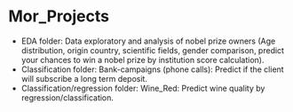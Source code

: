 # Mor_Projects
* EDA folder: Data exploratory and analysis of nobel prize owners (Age distribution, origin country, scientific fields, gender comparison, predict your chances to win a nobel prize by institution score calculation).
* Classification folder: Bank-campaigns (phone calls): Predict if the client will subscribe a long term deposit.
* Classification/regression folder: Wine_Red: Predict wine quality by regression/classification.
